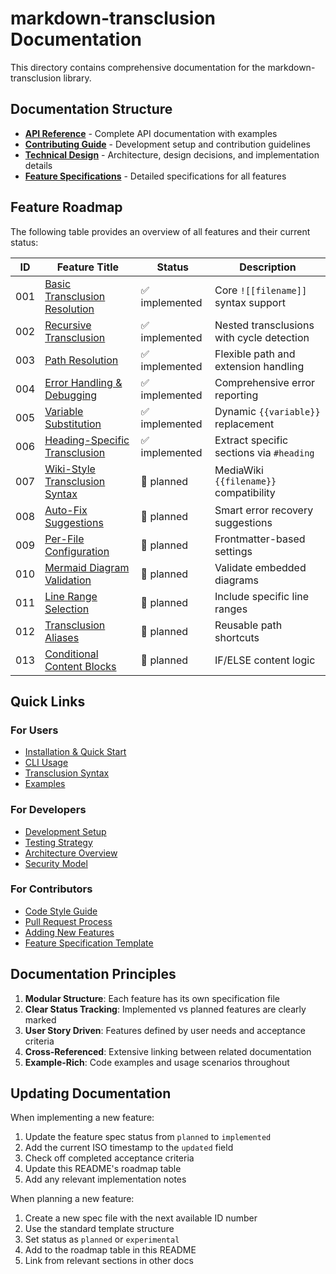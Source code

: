 # markdown-transclusion Documentation

This directory contains comprehensive documentation for the markdown-transclusion library.

## Documentation Structure

- **[API Reference](api.md)** - Complete API documentation with examples
- **[Contributing Guide](contributing.md)** - Development setup and contribution guidelines
- **[Technical Design](tech-plan.md)** - Architecture, design decisions, and implementation details
- **[Feature Specifications](feature-specs/)** - Detailed specifications for all features

## Feature Roadmap

The following table provides an overview of all features and their current status:

| ID | Feature Title | Status | Description |
|----|--------------|--------|-------------|
| 001 | [Basic Transclusion Resolution](feature-specs/001-basic-transclusion.md) | ✅ implemented | Core `![[filename]]` syntax support |
| 002 | [Recursive Transclusion](feature-specs/002-recursive-transclusion.md) | ✅ implemented | Nested transclusions with cycle detection |
| 003 | [Path Resolution](feature-specs/003-path-resolution.md) | ✅ implemented | Flexible path and extension handling |
| 004 | [Error Handling & Debugging](feature-specs/004-error-handling.md) | ✅ implemented | Comprehensive error reporting |
| 005 | [Variable Substitution](feature-specs/005-variable-substitution.md) | ✅ implemented | Dynamic `{{variable}}` replacement |
| 006 | [Heading-Specific Transclusion](feature-specs/006-heading-extraction.md) | ✅ implemented | Extract specific sections via `#heading` |
| 007 | [Wiki-Style Transclusion Syntax](feature-specs/007-wiki-style-syntax.md) | 🔄 planned | MediaWiki `{{filename}}` compatibility |
| 008 | [Auto-Fix Suggestions](feature-specs/008-auto-fix-suggestions.md) | 🔄 planned | Smart error recovery suggestions |
| 009 | [Per-File Configuration](feature-specs/009-per-file-config.md) | 🔄 planned | Frontmatter-based settings |
| 010 | [Mermaid Diagram Validation](feature-specs/010-diagram-validation.md) | 🔄 planned | Validate embedded diagrams |
| 011 | [Line Range Selection](feature-specs/011-line-range-selection.md) | 🔄 planned | Include specific line ranges |
| 012 | [Transclusion Aliases](feature-specs/012-transclusion-aliases.md) | 🔄 planned | Reusable path shortcuts |
| 013 | [Conditional Content Blocks](feature-specs/013-conditional-blocks.md) | 🔄 planned | IF/ELSE content logic |

## Quick Links

### For Users
- [Installation & Quick Start](../README.md#installation)
- [CLI Usage](../README.md#cli-usage)
- [Transclusion Syntax](../README.md#transclusion-syntax)
- [Examples](../examples/basic/)

### For Developers
- [Development Setup](contributing.md#development-setup)
- [Testing Strategy](contributing.md#testing-strategy)
- [Architecture Overview](tech-plan.md#architecture--design)
- [Security Model](tech-plan.md#security-model)

### For Contributors
- [Code Style Guide](contributing.md#code-style)
- [Pull Request Process](contributing.md#pull-request-process)
- [Adding New Features](contributing.md#adding-new-features)
- [Feature Specification Template](feature-specs/)

## Documentation Principles

1. **Modular Structure**: Each feature has its own specification file
2. **Clear Status Tracking**: Implemented vs planned features are clearly marked
3. **User Story Driven**: Features defined by user needs and acceptance criteria
4. **Cross-Referenced**: Extensive linking between related documentation
5. **Example-Rich**: Code examples and usage scenarios throughout

## Updating Documentation

When implementing a new feature:
1. Update the feature spec status from `planned` to `implemented`
2. Add the current ISO timestamp to the `updated` field
3. Check off completed acceptance criteria
4. Update this README's roadmap table
5. Add any relevant implementation notes

When planning a new feature:
1. Create a new spec file with the next available ID number
2. Use the standard template structure
3. Set status as `planned` or `experimental`
4. Add to the roadmap table in this README
5. Link from relevant sections in other docs